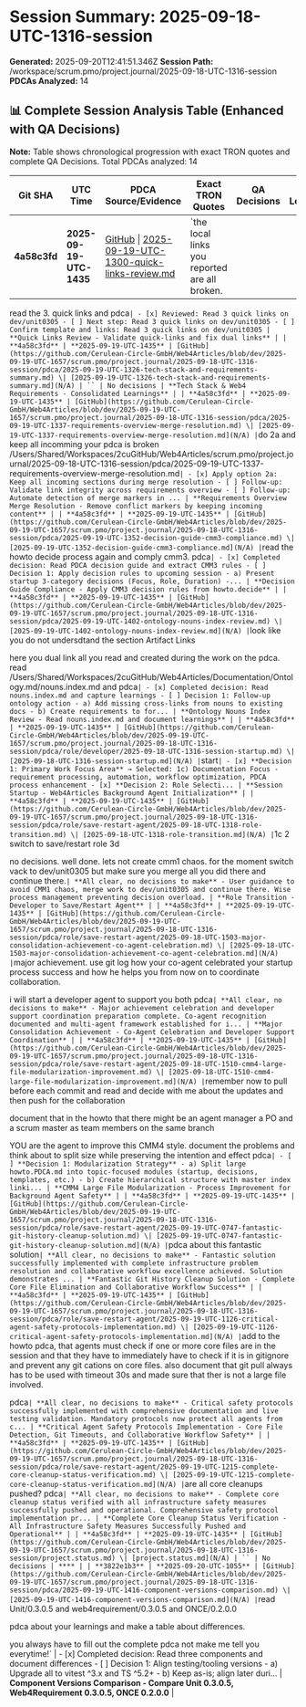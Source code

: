 # Session Summary: 2025-09-18-UTC-1316-session

**Generated:** 2025-09-20T12:41:51.346Z
**Session Path:** /workspace/scrum.pmo/project.journal/2025-09-18-UTC-1316-session
**PDCAs Analyzed:** 14

## **📊 Complete Session Analysis Table (Enhanced with QA Decisions)**

**Note:** Table shows chronological progression with exact TRON quotes and complete QA Decisions. Total PDCAs analyzed: 14

| **Git SHA** | **UTC Time** | **PDCA Source/Evidence** | **Exact TRON Quotes** | **QA Decisions** | **Key Learning/Achievement** |
|-------------|--------------|--------------------------|------------------------|------------------|-----------------------------|
| **4a58c3fd** | **2025-09-19-UTC-1435** | [GitHub](https://github.com/Cerulean-Circle-GmbH/Web4Articles/blob/dev/2025-09-19-UTC-1657/scrum.pmo/project.journal/2025-09-18-UTC-1316-session/pdca/2025-09-19-UTC-1300-quick-links-review.md) \| [2025-09-19-UTC-1300-quick-links-review.md](N/A) | `the local links you reported are all broken.
read the 3. quick links and
pdca` | - [x] Reviewed: Read 3 quick links on dev/unit0305 - [ ] Next step: Read 3 quick links on dev/unit0305 - [ ] Confirm template and links: Read 3 quick links on dev/unit0305 | **Quick Links Review - Validate quick-links and fix dual links** |
| **4a58c3fd** | **2025-09-19-UTC-1435** | [GitHub](https://github.com/Cerulean-Circle-GmbH/Web4Articles/blob/dev/2025-09-19-UTC-1657/scrum.pmo/project.journal/2025-09-18-UTC-1316-session/pdca/2025-09-19-UTC-1326-tech-stack-and-requirements-summary.md) \| [2025-09-19-UTC-1326-tech-stack-and-requirements-summary.md](N/A) | `` | No decisions | **Tech Stack & Web4 Requirements - Consolidated Learnings** |
| **4a58c3fd** | **2025-09-19-UTC-1435** | [GitHub](https://github.com/Cerulean-Circle-GmbH/Web4Articles/blob/dev/2025-09-19-UTC-1657/scrum.pmo/project.journal/2025-09-18-UTC-1316-session/pdca/2025-09-19-UTC-1337-requirements-overview-merge-resolution.md) \| [2025-09-19-UTC-1337-requirements-overview-merge-resolution.md](N/A) | `do 2a and keep all incomming
your pdca is broken /Users/Shared/Workspaces/2cuGitHub/Web4Articles/scrum.pmo/project.journal/2025-09-18-UTC-1316-session/pdca/2025-09-19-UTC-1337-requirements-overview-merge-resolution.md` | - [x] Apply option 2a: Keep all incoming sections during merge resolution - [ ] Follow-up: Validate link integrity across requirements overview - [ ] Follow-up: Automate detection of merge markers in ... | **Requirements Overview Merge Resolution - Remove conflict markers by keeping incoming content** |
| **4a58c3fd** | **2025-09-19-UTC-1435** | [GitHub](https://github.com/Cerulean-Circle-GmbH/Web4Articles/blob/dev/2025-09-19-UTC-1657/scrum.pmo/project.journal/2025-09-18-UTC-1316-session/pdca/2025-09-19-UTC-1352-decision-guide-cmm3-compliance.md) \| [2025-09-19-UTC-1352-decision-guide-cmm3-compliance.md](N/A) | `read the howto decide process again and comply cmm3. pdca` | - [x] Completed decision: Read PDCA decision guide and extract CMM3 rules - [ ] Decision 1: Apply decision rules to upcoming session - a) Present startup 3-category decisions (Focus, Role, Duration) -... | **Decision Guide Compliance - Apply CMM3 decision rules from howto.decide** |
| **4a58c3fd** | **2025-09-19-UTC-1435** | [GitHub](https://github.com/Cerulean-Circle-GmbH/Web4Articles/blob/dev/2025-09-19-UTC-1657/scrum.pmo/project.journal/2025-09-18-UTC-1316-session/pdca/2025-09-19-UTC-1402-ontology-nouns-index-review.md) \| [2025-09-19-UTC-1402-ontology-nouns-index-review.md](N/A) | `look like you do not undersdtand the section 
Artifact Links

here you dual link all you read and created during the work on the pdca.
read 
/Users/Shared/Workspaces/2cuGitHub/Web4Articles/Documentation/Ontology.md/nouns.index.md and pdca` | - [x] Completed decision: Read nouns.index.md and capture learnings - [ ] Decision 1: Follow-up ontology action - a) Add missing cross-links from nouns to existing docs - b) Create requirements to for... | **Ontology Nouns Index Review - Read nouns.index.md and document learnings** |
| **4a58c3fd** | **2025-09-19-UTC-1435** | [GitHub](https://github.com/Cerulean-Circle-GmbH/Web4Articles/blob/dev/2025-09-19-UTC-1657/scrum.pmo/project.journal/2025-09-18-UTC-1316-session/pdca/role/developer/2025-09-18-UTC-1316-session-startup.md) \| [2025-09-18-UTC-1316-session-startup.md](N/A) | `start` | - [x] **Decision 1: Primary Work Focus Area** → Selected: 1c) Documentation Focus - requirement processing, automation, workflow optimization, PDCA process enhancement - [x] **Decision 2: Role Selecti... | **Session Startup - Web4Articles Background Agent Initialization** |
| **4a58c3fd** | **2025-09-19-UTC-1435** | [GitHub](https://github.com/Cerulean-Circle-GmbH/Web4Articles/blob/dev/2025-09-19-UTC-1657/scrum.pmo/project.journal/2025-09-18-UTC-1316-session/pdca/role/save-restart-agent/2025-09-18-UTC-1318-role-transition.md) \| [2025-09-18-UTC-1318-role-transition.md](N/A) | `1c
2 switch to save/restart role
3d

no decisions. well done. lets not create cmm1 chaos. for the moment switch vack to dev/unit0305 but make sure you merge all you did there and continue there.` | **All clear, no decisions to make** - User guidance to avoid CMM1 chaos, merge work to dev/unit0305 and continue there. Wise process management preventing decision overload. | **Role Transition - Developer to Save/Restart Agent** |
| **4a58c3fd** | **2025-09-19-UTC-1435** | [GitHub](https://github.com/Cerulean-Circle-GmbH/Web4Articles/blob/dev/2025-09-19-UTC-1657/scrum.pmo/project.journal/2025-09-18-UTC-1316-session/pdca/role/save-restart-agent/2025-09-18-UTC-1503-major-consolidation-achievement-co-agent-celebration.md) \| [2025-09-18-UTC-1503-major-consolidation-achievement-co-agent-celebration.md](N/A) | `major achievement. use git log how your co-agent celebrated your startup process success and how he helps you from now on to coordinate collaboration.

i will start a developer agent to support you both
pdca` | **All clear, no decisions to make** - Major achievement celebration and developer support coordination preparation complete. Co-agent recognition documented and multi-agent framework established for i... | **Major Consolidation Achievement - Co-Agent Celebration and Developer Support Coordination** |
| **4a58c3fd** | **2025-09-19-UTC-1435** | [GitHub](https://github.com/Cerulean-Circle-GmbH/Web4Articles/blob/dev/2025-09-19-UTC-1657/scrum.pmo/project.journal/2025-09-18-UTC-1316-session/pdca/role/save-restart-agent/2025-09-18-UTC-1510-cmm4-large-file-modularization-improvement.md) \| [2025-09-18-UTC-1510-cmm4-large-file-modularization-improvement.md](N/A) | `remember now to pull before each commit and read and decide with me about the updates and then push for the collaboration 

document that in the howto that there might be an agent manager a PO and a scrum master as team members on the same branch 

YOU are the agent to improve this CMM4 style. document the problems and think about to split size while preserving the intention and effect
pdca` | - [ ] **Decision 1: Modularization Strategy** - a) Split large howto.PDCA.md into topic-focused modules (startup, decisions, templates, etc.) - b) Create hierarchical structure with master index linki... | **CMM4 Large File Modularization - Process Improvement for Background Agent Safety** |
| **4a58c3fd** | **2025-09-19-UTC-1435** | [GitHub](https://github.com/Cerulean-Circle-GmbH/Web4Articles/blob/dev/2025-09-19-UTC-1657/scrum.pmo/project.journal/2025-09-18-UTC-1316-session/pdca/role/save-restart-agent/2025-09-19-UTC-0747-fantastic-git-history-cleanup-solution.md) \| [2025-09-19-UTC-0747-fantastic-git-history-cleanup-solution.md](N/A) | `pdca about this fantastic solution` | **All clear, no decisions to make** - Fantastic solution successfully implemented with complete infrastructure problem resolution and collaborative workflow excellence achieved. Solution demonstrates ... | **Fantastic Git History Cleanup Solution - Complete Core File Elimination and Collaborative Workflow Success** |
| **4a58c3fd** | **2025-09-19-UTC-1435** | [GitHub](https://github.com/Cerulean-Circle-GmbH/Web4Articles/blob/dev/2025-09-19-UTC-1657/scrum.pmo/project.journal/2025-09-18-UTC-1316-session/pdca/role/save-restart-agent/2025-09-19-UTC-1126-critical-agent-safety-protocols-implementation.md) \| [2025-09-19-UTC-1126-critical-agent-safety-protocols-implementation.md](N/A) | `add to the howto pdca, that agents must check if one or more core files are in the session and that they have to immediately have to check if it is in gitignore and prevent any git cations on core files.
also document that git pull always has to be used with timeout 30s and made sure that ther is not a large file involved. 

pdca` | **All clear, no decisions to make** - Critical safety protocols successfully implemented with comprehensive documentation and live testing validation. Mandatory protocols now protect all agents from c... | **Critical Agent Safety Protocols Implementation - Core File Detection, Git Timeouts, and Collaborative Workflow Safety** |
| **4a58c3fd** | **2025-09-19-UTC-1435** | [GitHub](https://github.com/Cerulean-Circle-GmbH/Web4Articles/blob/dev/2025-09-19-UTC-1657/scrum.pmo/project.journal/2025-09-18-UTC-1316-session/pdca/role/save-restart-agent/2025-09-19-UTC-1215-complete-core-cleanup-status-verification.md) \| [2025-09-19-UTC-1215-complete-core-cleanup-status-verification.md](N/A) | `are all core cleanups pushed?
pdca` | **All clear, no decisions to make** - Complete core cleanup status verified with all infrastructure safety measures successfully pushed and operational. Comprehensive safety protocol implementation pr... | **Complete Core Cleanup Status Verification - All Infrastructure Safety Measures Successfully Pushed and Operational** |
| **4a58c3fd** | **2025-09-19-UTC-1435** | [GitHub](https://github.com/Cerulean-Circle-GmbH/Web4Articles/blob/dev/2025-09-19-UTC-1657/scrum.pmo/project.journal/2025-09-18-UTC-1316-session/project.status.md) \| [project.status.md](N/A) | `` | No decisions | **** |
| **3822e1b3** | **2025-09-20-UTC-1055** | [GitHub](https://github.com/Cerulean-Circle-GmbH/Web4Articles/blob/dev/2025-09-19-UTC-1657/scrum.pmo/project.journal/2025-09-18-UTC-1316-session/pdca/2025-09-19-UTC-1416-component-versions-comparison.md) \| [2025-09-19-UTC-1416-component-versions-comparison.md](N/A) | `read 
Unit/0.3.0.5
and
web4requirement/0.3.0.5
and
ONCE/0.2.0.0

pdca about your learnings and make a table about differences.

you always have to fill out the complete pdca not make me tell you everytime!` | - [x] Completed decision: Read three components and document differences - [ ] Decision 1: Align testing/tooling versions - a) Upgrade all to vitest ^3.x and TS ^5.2+ - b) Keep as-is; align later duri... | **Component Versions Comparison - Compare Unit 0.3.0.5, Web4Requirement 0.3.0.5, ONCE 0.2.0.0** |
